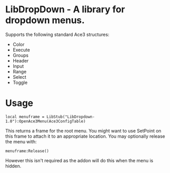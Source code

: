 # LibDropDown - A library for dropdown menus.

Supports the following standard Ace3 structures:

*    Color
*    Execute
*    Groups
*    Header
*    Input
*    Range
*    Select
*    Toggle

# Usage

```
local menuframe = LibStub("LibDropdown-1.0"):OpenAce3Menu(Ace3ConfigTable)
```
This returns a frame for the root menu. You might want to use SetPoint on this frame to attach it to an appropriate location. You may optionally release the menu with:
```
menuframe:Release()
```
However this isn't required as the addon will do this when the menu is hidden. 
